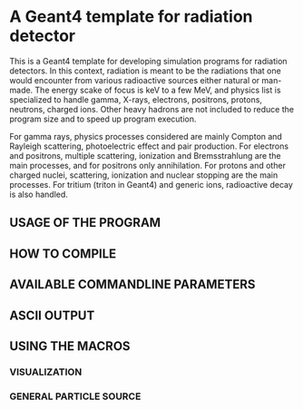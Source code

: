 # A Geant4 template for radiation detector

This is a Geant4 template for developing simulation programs for radiation detectors. In this context, radiation is meant to be the radiations that one would encounter from various radioactive sources either natural or man-made.  The energy scake of focus is keV to a few MeV, and physics list is specialized to handle gamma, X-rays, electrons, positrons, protons, neutrons, charged ions. Other heavy hadrons are not included to reduce the program size and to speed up program execution.

For gamma rays, physics processes considered are mainly Compton and Rayleigh scattering, photoelectric effect and pair production. For electrons and positrons, multiple scattering, ionization and Bremsstrahlung are the main processes, and for positrons only annihilation. For protons and other charged nuclei, scattering, ionization and nuclear stopping are the main processes. For tritium (triton in Geant4) and generic ions, radioactive decay is also handled.



## USAGE OF THE PROGRAM



## HOW TO COMPILE



## AVAILABLE COMMANDLINE PARAMETERS

## ASCII OUTPUT


## USING THE MACROS

### VISUALIZATION
### GENERAL PARTICLE SOURCE
